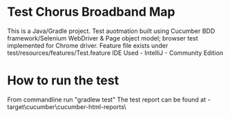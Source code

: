 # Test Chorus Broadband Map
This is a Java/Gradle project. Test auotmation built using Cucumber BDD framework/Selenium WebDriver & Page object model; browser test implemented for Chrome driver.
Feature file exists under test/resources/features/Test.feature
IDE Used - IntelliJ - Community Edition
# How to run the test 
From commandline run "gradlew test"
The test report can be found at - target\cucumber\cucumber-html-reports\
